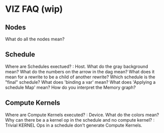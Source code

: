 # VIZ FAQ (wip)

## Nodes
What do all the nodes mean?

## Schedule
Where are Schedules exectued? : Host.
What do the gray background mean?
What do the numbers on the arrow in the dag mean?
What does it mean for a rewrite to be a child of another rewrite?
Which schedule is the "final" schedule?
What does 'binding a var' mean?
What does 'Applying a schedule Map' mean?
How do you interpret the Memory graph?

## Compute Kernels
Where are Compute Kernels executed? : Device.
What do the colors mean?
Why can there be a a kernel op in the schedule and no compute kernel? : Trivial KERNEL Ops in a schedule don't generate Compute Kernels. 

